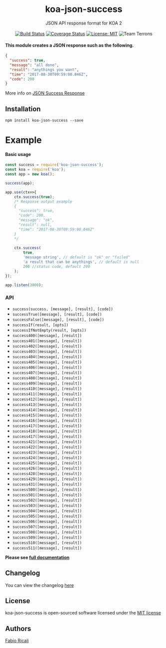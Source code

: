 <div align="center">
<h1>koa-json-success</h1>
JSON API response format for KOA 2
<br/><br/>
<a href="https://travis-ci.org/fabioricali/koa-json-success" target="_blank"><img src="https://travis-ci.org/fabioricali/koa-json-success.svg?branch=master" title="Build Status"/></a>
<a href="https://coveralls.io/github/fabioricali/koa-json-success?branch=master" target="_blank"><img src="https://coveralls.io/repos/github/fabioricali/koa-json-success/badge.svg?branch=master" title="Coverage Status"/></a>
<a href="https://opensource.org/licenses/MIT" target="_blank"><img src="https://img.shields.io/badge/License-MIT-yellow.svg" title="License: MIT"/></a>
<img src="https://img.shields.io/badge/team-terrons-orange.svg" title="Team Terrons"/>
</div>

#### This module creates a JSON response such as the following.
```json
{
  "success": true,
  "message": "all done",
  "result": "anythings you want",
  "time": "2017-08-30T09:59:00.846Z",
  "code": 200
}
```
 More info on <a target="_blank" href="https://github.com/fabioricali/JSON-Success-Response">JSON Success Response</a>

## Installation

```
npm install koa-json-success --save
```

# Example

#### Basic usage

```javascript
const success = require('koa-json-success');
const koa = require('koa');
const app = new koa();

success(app);

app.use(ctx=>{
    ctx.success(true);
    /* Response output example 
    {
      "success": true,
      "code": 200,
      "message": "ok",
      "result": null,
      "time": "2017-08-30T09:59:00.846Z"
    }
    */
    
    ctx.success(
        true,
        'message string', // default is "ok" or "failed"
        'a result that can be anythings', // default is null
        200 //status code, default 200
    );
});

app.listen(3000);
```

### API
- `success(success, [message], [result], [code])`
- `successTrue([message], [result], [code])`
- `successFalse([message], [result], [code])`
- `successIf(result, [opts])`
- `successIfNotEmpty(result, [opts])`
- `success400([message], [result])`
- `success401([message], [result])`
- `success402([message], [result])`
- `success403([message], [result])`
- `success404([message], [result])`
- `success405([message], [result])`
- `success406([message], [result])`
- `success407([message], [result])`
- `success408([message], [result])`
- `success409([message], [result])`
- `success410([message], [result])`
- `success411([message], [result])`
- `success412([message], [result])`
- `success413([message], [result])`
- `success414([message], [result])`
- `success415([message], [result])`
- `success416([message], [result])`
- `success417([message], [result])`
- `success418([message], [result])`
- `success417([message], [result])`
- `success421([message], [result])`
- `success422([message], [result])`
- `success423([message], [result])`
- `success424([message], [result])`
- `success425([message], [result])`
- `success426([message], [result])`
- `success428([message], [result])`
- `success429([message], [result])`
- `success431([message], [result])`
- `success500([message], [result])`
- `success501([message], [result])`
- `success502([message], [result])`
- `success503([message], [result])`
- `success504([message], [result])`
- `success505([message], [result])`
- `success506([message], [result])`
- `success507([message], [result])`
- `success508([message], [result])`
- `success509([message], [result])`
- `success510([message], [result])`
- `success511([message], [result])`

**Please see <a href="https://github.com/fabioricali/koa-json-success/blob/master/api.md">full documentation</a>**

## Changelog
You can view the changelog <a target="_blank" href="https://github.com/fabioricali/koa-json-success/blob/master/CHANGELOG.md">here</a>

## License
koa-json-success is open-sourced software licensed under the <a target="_blank" href="http://opensource.org/licenses/MIT">MIT license</a>

## Authors
<a target="_blank" href="http://rica.li">Fabio Ricali</a>
